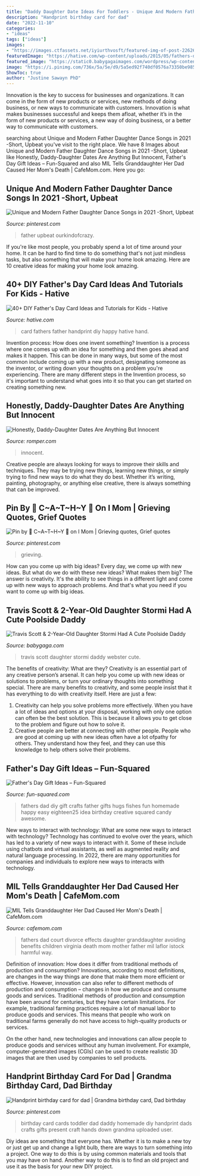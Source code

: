 ```yaml
---
title: "Daddy Daughter Date Ideas For Toddlers - Unique And Modern Father Daughter Dance Songs In 2021 -short, Upbeat"
description: "Handprint birthday card for dad"
date: "2022-11-10"
categories:
- "ideas"
tags: ["ideas"]
images:
- "https://images.ctfassets.net/iyiurthvosft/featured-img-of-post-226265/24279ce62ac9fcdde845b65723f9c38c/featured-img-of-post-226265.jpg?fm=jpg&amp;fl=progressive&amp;q=50&amp;w=1200"
featuredImage: "https://hative.com/wp-content/uploads/2015/05/fathers-day-card/38-fathers-day-card.jpg"
featured_image: "https://static0.babygagaimages.com/wordpress/wp-content/uploads/2020/04/Travis-Scott-And-Daughter-Stormi-Webster.jpg"
image: "https://i.pinimg.com/736x/5a/5e/d9/5a5ed92f740df0576a73350be98553df.jpg"
ShowToc: true
author: "Justine Sawayn PhD"
---
```



Innovation is the key to success for businesses and organizations. It can come in the form of new products or services, new methods of doing business, or new ways to communicate with customers. Innovation is what makes businesses successful and keeps them afloat, whether it’s in the form of new products or services, a new way of doing business, or a better way to communicate with customers.

	

		
searching about Unique and Modern Father Daughter Dance Songs in 2021 -Short, Upbeat you've visit to the right place. We have 8 Images about Unique and Modern Father Daughter Dance Songs in 2021 -Short, Upbeat like Honestly, Daddy-Daughter Dates Are Anything But Innocent, Father&#039;s Day Gift Ideas – Fun-Squared and also MIL Tells Granddaughter Her Dad Caused Her Mom&#039;s Death | CafeMom.com. Here you go:
		
    
## Unique And Modern Father Daughter Dance Songs In 2021 -Short, Upbeat

<img loading=lazy src="https://i.pinimg.com/736x/5a/5e/d9/5a5ed92f740df0576a73350be98553df.jpg" onerror="this.onerror=null;this.src='https://tse4.mm.bing.net/th?id=OIP.wy02ml0hEfgDtJd96W3TawHaLG&amp;pid=15.1';" alt="Unique and Modern Father Daughter Dance Songs in 2021 -Short, Upbeat">

_Source: pinterest.com_

>father upbeat ourkindofcrazy. 

	

If you're like most people, you probably spend a lot of time around your home. It can be hard to find time to do something that's not just mindless tasks, but also something that will make your home look amazing. Here are 10 creative ideas for making your home look amazing.

    
## 40+ DIY Father&#039;s Day Card Ideas And Tutorials For Kids - Hative

<img loading=lazy src="https://hative.com/wp-content/uploads/2015/05/fathers-day-card/38-fathers-day-card.jpg" onerror="this.onerror=null;this.src='https://tse4.mm.bing.net/th?id=OIP.4kzgmOjHgzddYL3H3hRRkQHaKd&amp;pid=15.1';" alt="40+ DIY Father&#039;s Day Card Ideas and Tutorials for Kids - Hative">

_Source: hative.com_

>card fathers father handprint diy happy hative hand. 

	

Invention process: How does one invent something?
Invention is a process where one comes up with an idea for something and then goes ahead and makes it happen. This can be done in many ways, but some of the most common include coming up with a new product, designating someone as the inventor, or writing down your thoughts on a problem you're experiencing. There are many different steps in the Invention process, so it's important to understand what goes into it so that you can get started on creating something new.

    
## Honestly, Daddy-Daughter Dates Are Anything But Innocent

<img loading=lazy src="https://imgix.bustle.com/2017/1/17/6a71a466-7392-43d4-af3a-34047dacb150.jpg?w=760&amp;h=507&amp;fit=crop&amp;crop=faces&amp;auto=format%2Ccompress&amp;q=50&amp;dpr=2" onerror="this.onerror=null;this.src='https://tse2.mm.bing.net/th?id=OIP.jorv_WnCIl4OvTp0pwEj4gHaE8&amp;pid=15.1';" alt="Honestly, Daddy-Daughter Dates Are Anything But Innocent">

_Source: romper.com_

>innocent. 

	

Creative people are always looking for ways to improve their skills and techniques. They may be trying new things, learning new things, or simply trying to find new ways to do what they do best. Whether it’s writing, painting, photography, or anything else creative, there is always something that can be improved.

    
## Pin By 🐾 C~A~T~H~Y 🐾 On I ️Mom | Grieving Quotes, Grief Quotes

<img loading=lazy src="https://i.pinimg.com/originals/29/8f/59/298f592a507678ae89356ffa1af94f72.png" onerror="this.onerror=null;this.src='https://tse3.mm.bing.net/th?id=OIP.PxLHND4XdC1xF4_mCDj4gAHaJ4&amp;pid=15.1';" alt="Pin by 🐾 C~A~T~H~Y 🐾 on I ️Mom | Grieving quotes, Grief quotes">

_Source: pinterest.com_

>grieving. 

	

How can you come up with big ideas?
Every day, we come up with new ideas. But what do we do with these new ideas? What makes them big? The answer is creativity. It's the ability to see things in a different light and come up with new ways to approach problems. And that's what you need if you want to come up with big ideas.

    
## Travis Scott &amp; 2-Year-Old Daughter Stormi Had A Cute Poolside Daddy

<img loading=lazy src="https://static0.babygagaimages.com/wordpress/wp-content/uploads/2020/04/Travis-Scott-And-Daughter-Stormi-Webster.jpg" onerror="this.onerror=null;this.src='https://tse2.mm.bing.net/th?id=OIP.n3s0JkmRmHOqSgamdhRyggHaEH&amp;pid=15.1';" alt="Travis Scott &amp; 2-Year-Old Daughter Stormi Had A Cute Poolside Daddy">

_Source: babygaga.com_

>travis scott daughter stormi daddy webster cute. 

	

The benefits of creativity: What are they?
Creativity is an essential part of any creative person’s arsenal. It can help you come up with new ideas or solutions to problems, or turn your ordinary thoughts into something special. There are many benefits to creativity, and some people insist that it has everything to do with creativity itself. Here are just a few: 
1) Creativity can help you solve problems more effectively. When you have a lot of ideas and options at your disposal, working with only one option can often be the best solution. This is because it allows you to get close to the problem and figure out how to solve it. 
2) Creative people are better at connecting with other people. People who are good at coming up with new ideas often have a lot ofpathy for others. They understand how they feel, and they can use this knowledge to help others solve their problems.

    
## Father&#039;s Day Gift Ideas – Fun-Squared

<img loading=lazy src="http://fun-squared.com/wp-content/uploads/2017/05/hugs-and-kisses-for-dad-fathers-day.jpg" onerror="this.onerror=null;this.src='https://tse4.mm.bing.net/th?id=OIP.yK1TuqLY4lnbhsG6Pjnn8AHaLH&amp;pid=15.1';" alt="Father&#039;s Day Gift Ideas – Fun-Squared">

_Source: fun-squared.com_

>fathers dad diy gift crafts father gifts hugs fishes fun homemade happy easy eighteen25 idea birthday creative squared candy awesome. 

	

New ways to interact with technology: What are some new ways to interact with technology?
Technology has continued to evolve over the years, which has led to a variety of new ways to interact with it. Some of these include using chatbots and virtual assistants, as well as augmented reality and natural language processing. In 2022, there are many opportunities for companies and individuals to explore new ways to interacts with technology.

    
## MIL Tells Granddaughter Her Dad Caused Her Mom&#039;s Death | CafeMom.com

<img loading=lazy src="https://images.ctfassets.net/iyiurthvosft/featured-img-of-post-226265/24279ce62ac9fcdde845b65723f9c38c/featured-img-of-post-226265.jpg?fm=jpg&amp;fl=progressive&amp;q=50&amp;w=1200" onerror="this.onerror=null;this.src='https://tse4.mm.bing.net/th?id=OIP.FQTCcIJtRL4ficbIXirjnwHaE8&amp;pid=15.1';" alt="MIL Tells Granddaughter Her Dad Caused Her Mom&#039;s Death | CafeMom.com">

_Source: cafemom.com_

>fathers dad court divorce effects daughter granddaughter avoiding benefits children virginia death mom mother father mil laflor istock harmful way. 

	

Definition of innovation: How does it differ from traditional methods of production and consumption?
Innovations, according to most definitions, are changes in the way things are done that make them more efficient or effective. However, innovation can also refer to different methods of production and consumption – changes in how we produce and consume goods and services.
Traditional methods of production and consumption have been around for centuries, but they have certain limitations. For example, traditional farming practices require a lot of manual labor to produce goods and services. This means that people who work on traditional farms generally do not have access to high-quality products or services.

On the other hand, new technologies and innovations can allow people to produce goods and services without any human involvement. For example, computer-generated images (CGIs) can be used to create realistic 3D images that are then used by companies to sell products.

    
## Handprint Birthday Card For Dad | Grandma Birthday Card, Dad Birthday

<img loading=lazy src="https://i.pinimg.com/originals/38/4b/52/384b5229e9ebfb42e8135485e43fb103.jpg" onerror="this.onerror=null;this.src='https://tse2.mm.bing.net/th?id=OIP.rd20VyopWHXdXkGDqBWUiwHaJ4&amp;pid=15.1';" alt="Handprint birthday card for dad | Grandma birthday card, Dad birthday">

_Source: pinterest.com_

>birthday card cards toddler dad daddy homemade diy handprint dads crafts gifts present craft hands down grandma uploaded user. 

	

Diy ideas are something that everyone has. Whether it is to make a new toy or just get up and change a light bulb, there are ways to turn something into a project. One way to do this is by using common materials and tools that you may have on hand. Another way to do this is to find an old project and use it as the basis for your new DIY project.

